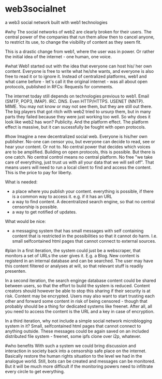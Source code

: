 # web3socialnet
a web3 social network built with web1 technologies

#why
The social networks of web2 are clearly broken for their users. The central power of the companies that run them allow then to cancel anyone, to restrict its use, to change the visibility of content as they seem fit.

This is a drastic change from web1, where the user was in power. Or rather the initial idea of the internet - one human, one voice.

#what
Web1 started out with the idea that everyone can host his/ her own content. Everyone is free to write what he/she wants, and everyone is also free to read it or to ignore it. Instead of centralized platforms, web1 and what came before - let's call it the original internet - was all about open protocols, published in RFCs: Requests for comments.

The internet today still depends on technologies previous to web1. Email (SMTP, POP3, IMAP). IRC. DNS. Even HTTP/HTTPS. USENET (NNTP). MIME. You may not know or may not see them, but they are still out there. The big players that got ritch with web2 tried to ursurp them, but in many parts they failed because they were just working too well. So why does it look like web2 has won? Publicity. And the platform effect. The platform effect is massive, but it can sucessfully be fought with open protocols.

#how
Imagine a new decentralized social web. Everyone is his/her own publisher. No-one can censor you, but everyone can decide to read, see or hear your content. Or not to. No central power that decides which voices are to be amplified. Building on open protocols, this is possible. But there is one catch. No central control means no central platform. No free "we take care of everything, just trust us with all your data that we will sell off". That means users will need to run a local client to find and access the content. This is the price to pay for liberty.

What is needed:
* a place where you publish your content. everything is possible, if there is a common way to access it. e.g. if it has an URL
* a way to find content. A decentralized search engine, so that no central censorship is possible.
* a way to get notified of updates. 

What would be nice:
* a messaging system that has small messages with self containing content that is restricted in the possibilities so that it cannot do harm. I.e. small selfcontained html pages that cannot connect to external sources.

#plan
In a first iteration, the system could just be a webscraper, that monitors a set of URLs the user gives it. E.g. a Blog. New content is registerd in an internal database and can be searched. The user may have this content filtered or analyses at will, so that relevant stuff is readily presenten.

In a second iteration, the search enginge database content could be shared between users, so that the effort to build the system is reduced. Content creators should however be able to stop this sharing if their security is at risk. Content may be encrypted. Users may also want to start trusting each other and forward some content in risk of being censored - though that probably should be a thing for dedicated systems like freenet. After all, all you need to access the content is the URL and a key in case of encryption.

In a third iteration, why not include a simple social network microblogging system in it? Small, selfcontained html pages that cannot connect to anything outside. These messages could be again saved on an included distributed file system - freenet, some ipfs clone over i2p, whatever. 

#who benefits
With such a system we could bring discussion and interaction in society back into a censorship safe place on the internet. Basically restore the human rights situation to the level we had in the analogue world. Still, bots can be created and messages can be monitored. But it will be much more difficult if the monitoring powers need to infiltrate every circle to get everything.
